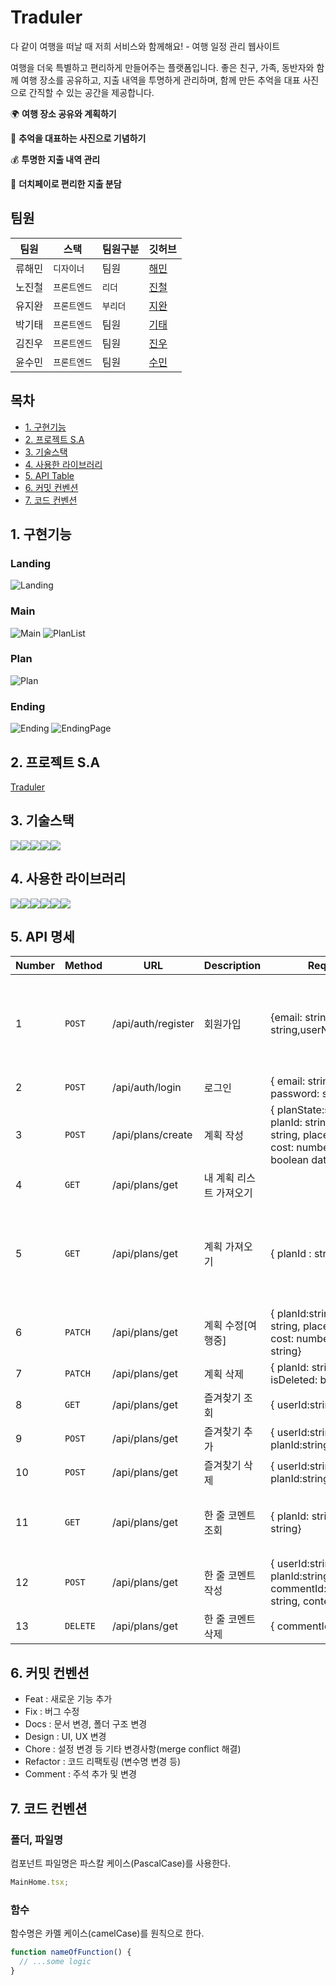 # Traduler

다 같이 여행을 떠날 때 저희 서비스와 함께해요! - 여행 일정 관리 웹사이트

여행을 더욱 특별하고 편리하게 만들어주는 플랫폼입니다. 좋은 친구, 가족, 동반자와 함께 여행 장소를 공유하고, 지출 내역을 투명하게 관리하며, 함께 만든 추억을 대표 사진으로 간직할 수 있는 공간을 제공합니다.

🌍 **여행 장소 공유와 계획하기**

📸 **추억을 대표하는 사진으로 기념하기**

💰 **투명한 지출 내역 관리**

🤝 **더치페이로 편리한 지출 분담**

## 팀원

| 팀원   | 스택         | 팀원구분 | 깃허브                                |
| ------ | ------------ | -------- | ------------------------------------- |
| 류해민 | `디자이너` | 팀원     | [해민](https://www.haeminryu.com/)   |
| 노진철 | `프론트엔드` | `리더`   | [진철](https://github.com/jinoc-git)  |
| 유지완 | `프론트엔드` | `부리더` | [지완](https://github.com/NickYOOO)   |
| 박기태 | `프론트엔드` | 팀원     | [기태](https://github.com/kitae0831)  |
| 김진우 | `프론트엔드` | 팀원     | [진우](https://github.com/Kimjinwoo1) |
| 윤수민 | `프론트엔드` | 팀원     | [수민](https://github.com/suminute)   |

## 목차

- [1. 구현기능](#1-구현-기능)
- [2. 프로젝트 S.A](#4-프로젝트-sa)
- [3. 기술스택](#5-기술스택)
- [4. 사용한 라이브러리](#6-사용한-라이브러리)
- [5. API Table](#7-api-table)
- [6. 커밋 컨벤션](#7-api-table)
- [7. 코드 컨벤션](#7-api-table)

## 1. 구현기능

### Landing

![Landing](https://github.com/jinoc-git/traduler-project/assets/92218638/afc5659d-ba1a-4832-bc08-80c4faa05ac0)

### Main

![Main](https://github.com/jinoc-git/traduler-project/assets/92218638/6ded036f-b957-4eca-910c-918582abbfe8)
![PlanList](https://github.com/jinoc-git/traduler-project/assets/92218638/6816515f-7213-4ad8-a376-933f435f0fef)

### Plan

![Plan](https://github.com/jinoc-git/traduler-project/assets/92218638/f1fc1038-aa16-4d7f-ba3e-77122c7586ac)

### Ending

![Ending](https://github.com/jinoc-git/traduler-project/assets/92218638/0f5cd888-3e32-45d0-aa75-ed610f28e626)
![EndingPage](https://github.com/jinoc-git/traduler-project/assets/92218638/9cb64a95-789b-4bb6-bc71-9a5605f5ddb2)

## 2. 프로젝트 S.A

[Traduler](URL)

## 3. 기술스택

<img src="https://img.shields.io/badge/javascript-F7DF1E?style=for-the-badge&logo=javascript&logoColor=black"><img src="https://img.shields.io/badge/react-61DAFB?style=for-the-badge&logo=react&logoColor=black"><img src="https://img.shields.io/badge/typescript-3178C6?style=for-the-badge&logo=typescript&logoColor=black"><img src="https://img.shields.io/badge/github-181717?style=for-the-badge&logo=github&logoColor=black"><img src="https://img.shields.io/badge/zustand-179C7D?style=for-the-badge&logo=&logoColor=white">

## 4. 사용한 라이브러리

<img src="https://img.shields.io/badge/tailwindcss-06B6D4?style=for-the-badge&logo=tailwindcss&logoColor=black"><img src="https://img.shields.io/badge/eslint-4B32C3?style=for-the-badge&logo=eslint&logoColor=black"><img src="https://img.shields.io/badge/prettier-F7B93E?style=for-the-badge&logo=prettier&logoColor=black"><img src="https://img.shields.io/badge/figma-F24E1E?style=for-the-badge&logo=figma&logoColor=black"><img src="https://img.shields.io/badge/React_Router_Dom-61DAFB?style=for-the-badge&logo=react&logoColor=black"><img src="https://img.shields.io/badge/uuid-00AEF0?style=for-the-badge&logo=&logoColor=black">

## 5. API 명세

| Number | Method   | URL                | Description             | Request                                                                                                                | Response                                                                                                             |
| ------ | -------- | ------------------ | ----------------------- | ---------------------------------------------------------------------------------------------------------------------- | -------------------------------------------------------------------------------------------------------------------- |
| 1      | `POST`   | /api/auth/register | 회원가입                | {email: string,password: string,userName:string,}                                                                      | Success (HTTP 200 OK){"message": "회원가입 성공"},Error (HTTP [Error Code]){"error": "회원가입 에러"}                |
| 2      | `POST`   | /api/auth/login    | 로그인                  | { email: string, password: string}                                                                                     |                                                                                                                      |
| 3      | `POST`   | /api/plans/create  | 계획 작성               | { planState:string, planId: string, planTitle: string, place: string, cost: number, isDeleted: boolean date: string[]} |                                                                                                                      |
| 4      | `GET`    | /api/plans/get     | 내 계획 리스트 가져오기 |                                                                                                                        |                                                                                                                      |
| 5      | `GET`    | /api/plans/get     | 계획 가져오기           | { planId : string}                                                                                                     | { planState:string, planId: string, planTitle: string, lace: string, cost: number isDeleted: boolean date: string[]} |
| 6      | `PATCH`  | /api/plans/get     | 계획 수정[여행중]       | { planId:string, lanTitle: string, place: string, cost: number, date: string}                                          |                                                                                                                      |
| 7      | `PATCH`  | /api/plans/get     | 계획 삭제               | { planId: string, isDeleted: boolean}                                                                                  |                                                                                                                      |
| 8      | `GET`    | /api/plans/get     | 즐겨찾기 조회           | { userId:string}                                                                                                       | [ { userId:string, planId:string }, …]                                                                               |
| 9      | `POST`   | /api/plans/get     | 즐겨찾기 추가           | { userId:string, planId:string}                                                                                        |                                                                                                                      |
| 10     | `POST`   | /api/plans/get     | 즐겨찾기 삭제           | { userId:string, planId:string}                                                                                        |                                                                                                                      |
| 11     | `GET`    | /api/plans/get     | 한 줄 코멘트 조회       | { planId: string, date: string}                                                                                        | { userId:string, planId:string, commentId:string, date: string, contents:string}                                     |
| 12     | `POST`   | /api/plans/get     | 한 줄 코멘트 작성       | { userId:string, planId:string, commentId:string, date: string, contents:string}                                       |                                                                                                                      |
| 13     | `DELETE` | /api/plans/get     | 한 줄 코멘트 삭제       | { commentId: string}                                                                                                   |                                                                                                                      |

## 6. 커밋 컨벤션

- Feat : 새로운 기능 추가
- Fix : 버그 수정
- Docs : 문서 변경, 폴더 구조 변경
- Design : UI, UX 변경
- Chore : 설정 변경 등 기타 변경사항(merge conflict 해결)
- Refactor : 코드 리팩토링 (변수명 변경 등)
- Comment : 주석 추가 및 변경

## 7. 코드 컨벤션

### 폴더, 파일명

컴포넌트 파일명은 파스칼 케이스(PascalCase)를 사용한다.

```javascript
MainHome.tsx;
```

### 함수

함수명은 카멜 케이스(camelCase)를 원칙으로 한다.

```javascript
function nameOfFunction() {
  // ...some logic
}
```
